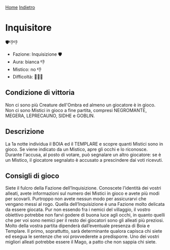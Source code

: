 [Home](/wherewolf-rules)
[Indietro](..)

# Inquisitore

<span class='emoji'>🛡️👎👎</span>

- Fazione: Inquisizione <span class='emoji'>🛡️</span>
- Aura: bianca <span class='emoji'>👎</span>
- Mistico: no <span class='emoji'>👎</span>
- Difficoltà: <span class='emoji'>🌙🌙🌙</span>

## Condizione di vittoria

Non ci sono più Creature dell'Ombra ed almeno un giocatore è in gioco. Non ci sono Mistici in gioco a fine partita, compresi NEGROMANTE, MEGERA, LEPRECAUNO, SIDHE e GOBLIN.

## Descrizione

La 1a notte individua il BOIA ed il TEMPLARE e scopre quanti Mistici sono in gioco. Se viene indicato da un Mistico, apre gli occhi e lo riconosce. Durante l'accusa, al posto di votare, può segnalare un altro giocatore: se è un Mistico, il giocatore segnalato è accusato a prescindere dai voti ricevuti.

## Consigli di gioco

Siete il fulcro della Fazione dell’Inquisizione. Conoscete l’identità dei vostri alleati, avete informazioni sul numero dei Mistici in gioco e avete più modi per scovarli. Purtroppo non avete nessun modo per assicurarvi che vengano messi al rogo. Quella dell’Inquisizione è una Fazione molto delicata da essere giocata. Pur non essendo fra i nemici del villaggio, il vostro obiettivo potrebbe non farvi godere di buona luce agli occhi, in quanto quelli che per voi sono nemici per il resto dei giocatori sono gli alleati più preziosi. Molto della vostra partita dipenderà dall’eventuale presenza di Boia e Templare. Il primo, soprattutto, sarà determinante qualora capisca chi siete ed esegua le sentenze che voi provvederete a predisporre. Uno dei vostri migliori alleati potrebbe essere il Mago, a patto che non sappia chi siete.
